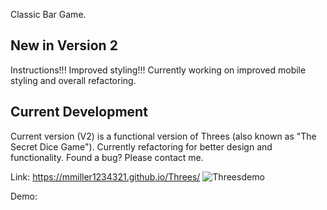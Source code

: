 
Classic Bar Game. 

## New in Version 2
Instructions!!!
Improved styling!!!
Currently working on improved mobile styling and overall refactoring. 

## Current Development
Current version (V2) is a functional version of Threes (also known as "The Secret Dice Game"). Currently refactoring for better design and functionality. Found a bug? Please contact me. 

Link:
https://mmiller1234321.github.io/Threes/
![Threesdemo](https://github.com/mmiller1234321/Threes/assets/148365315/13ea3bca-c23f-487a-94a3-d48fd545f4aa)


Demo:
